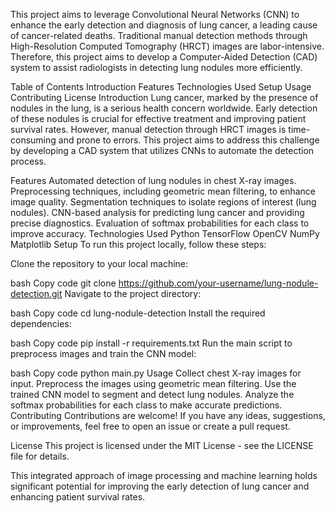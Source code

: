 This project aims to leverage Convolutional Neural Networks (CNN) to enhance the early detection and diagnosis of lung cancer, a leading cause of cancer-related deaths. Traditional manual detection methods through High-Resolution Computed Tomography (HRCT) images are labor-intensive. Therefore, this project aims to develop a Computer-Aided Detection (CAD) system to assist radiologists in detecting lung nodules more efficiently.

Table of Contents
Introduction
Features
Technologies Used
Setup
Usage
Contributing
License
Introduction
Lung cancer, marked by the presence of nodules in the lung, is a serious health concern worldwide. Early detection of these nodules is crucial for effective treatment and improving patient survival rates. However, manual detection through HRCT images is time-consuming and prone to errors. This project aims to address this challenge by developing a CAD system that utilizes CNNs to automate the detection process.

Features
Automated detection of lung nodules in chest X-ray images.
Preprocessing techniques, including geometric mean filtering, to enhance image quality.
Segmentation techniques to isolate regions of interest (lung nodules).
CNN-based analysis for predicting lung cancer and providing precise diagnostics.
Evaluation of softmax probabilities for each class to improve accuracy.
Technologies Used
Python
TensorFlow
OpenCV
NumPy
Matplotlib
Setup
To run this project locally, follow these steps:

Clone the repository to your local machine:

bash
Copy code
git clone https://github.com/your-username/lung-nodule-detection.git
Navigate to the project directory:

bash
Copy code
cd lung-nodule-detection
Install the required dependencies:

bash
Copy code
pip install -r requirements.txt
Run the main script to preprocess images and train the CNN model:

bash
Copy code
python main.py
Usage
Collect chest X-ray images for input.
Preprocess the images using geometric mean filtering.
Use the trained CNN model to segment and detect lung nodules.
Analyze the softmax probabilities for each class to make accurate predictions.
Contributing
Contributions are welcome! If you have any ideas, suggestions, or improvements, feel free to open an issue or create a pull request.

License
This project is licensed under the MIT License - see the LICENSE file for details.

This integrated approach of image processing and machine learning holds significant potential for improving the early detection of lung cancer and enhancing patient survival rates.





